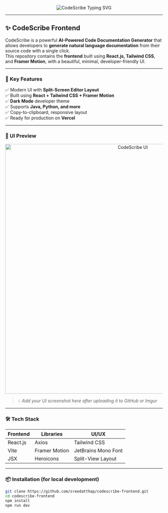 <!-- Banner -->
<p align="center">
  <img src="https://readme-typing-svg.demolab.com?font=Fira+Code&size=28&duration=3000&pause=1000&center=true&vCenter=true&width=800&lines=👨‍💻+CodeScribe+-+AI-Powered+Code+Documentation;⚡+Built+with+React.js+%2B+Tailwind+CSS+%2B+GPT;💡+Generate+Instant+Code+Docs+from+Source+Code" alt="CodeScribe Typing SVG">
</p>

---

## ✨ CodeScribe Frontend

CodeScribe is a powerful **AI-Powered Code Documentation Generator** that allows developers to **generate natural language documentation** from their source code with a single click.  
This repository contains the **frontend** built using **React.js, Tailwind CSS**, and **Framer Motion**, with a beautiful, minimal, developer-friendly UI.

---

### 🎯 Key Features

✅ Modern UI with **Split-Screen Editor Layout**  
✅ Built using **React + Tailwind CSS + Framer Motion**  
✅ **Dark Mode** developer theme  
✅ Supports **Java, Python, and more**  
✅ Copy-to-clipboard, responsive layout  
✅ Ready for production on **Vercel**

---

### 📸 UI Preview

<p align="center">
  <img src="https://github.com/sreedatthap/codescribe-assets/blob/main/preview.png?raw=true" alt="CodeScribe UI" width="800"/>
</p>

> 💡 *Add your UI screenshot here after uploading it to GitHub or Imgur*

---

### 🛠️ Tech Stack

| Frontend | Libraries | UI/UX |
|----------|-----------|--------|
| React.js | Axios     | Tailwind CSS |
| Vite     | Framer Motion | JetBrains Mono Font |
| JSX      | Heroicons | Split-View Layout |

---

### 📦 Installation (for local development)

```bash
git clone https://github.com/sreedatthap/codescribe-frontend.git
cd codescribe-frontend
npm install
npm run dev
